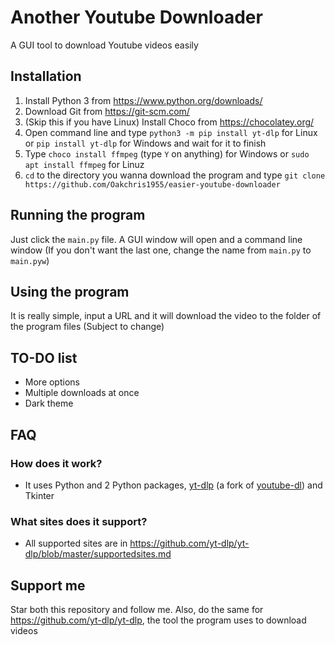 # Another Youtube Downloader
 A GUI tool to download Youtube videos easily
## Installation
1. Install Python 3 from https://www.python.org/downloads/
2. Download Git from https://git-scm.com/
3. (Skip this if you have Linux) Install Choco from https://chocolatey.org/
4. Open command line and type `python3 -m pip install yt-dlp` for Linux or `pip install yt-dlp` for Windows and wait for it to finish
5. Type `choco install ffmpeg` (type `Y` on anything) for Windows or `sudo apt install ffmpeg` for Linuz
6. `cd` to the directory you wanna download the program and type `git clone https://github.com/Oakchris1955/easier-youtube-downloader`
## Running the program
 Just click the `main.py` file. A GUI window will open and a command line window (If you don't want the last one, change the name from `main.py` to `main.pyw`)
## Using the program
 It is really simple, input a URL and it will download the video to the folder of the program files (Subject to change)
## TO-DO list
 + More options
 + Multiple downloads at once
 + Dark theme
## FAQ
### How does it work?
 + It uses Python and 2 Python packages, [yt-dlp](https://github.com/yt-dlp/yt-dlp) (a fork of [youtube-dl](https://github.com/ytdl-org/youtube-dl)) and Tkinter
### What sites does it support?
 + All supported sites are in https://github.com/yt-dlp/yt-dlp/blob/master/supportedsites.md
## Support me
 Star both this repository and follow me. Also, do the same for https://github.com/yt-dlp/yt-dlp, the tool the program uses to download videos
